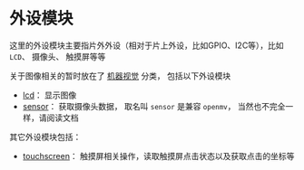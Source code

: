 外设模块
======

这里的外设模块主要指片外外设（相对于片上外设，比如GPIO、I2C等），比如 `LCD`、 摄像头、 触摸屏等等

关于图像相关的暂时放在了 [机器视觉](../machine_vision/README.md) 分类， 包括以下外设模块

* [lcd](../machine_vision/lcd.md)： 显示图像
* [sensor](../machine_vision/sensor.md)： 获取摄像头数据， 取名叫 `sensor` 是兼容 `openmv`， 当然也不完全一样，请阅读文档

其它外设模块包括：

* [touchscreen](./touchscreen.md)： 触摸屏相关操作，读取触摸屏点击状态以及获取点击的坐标等





